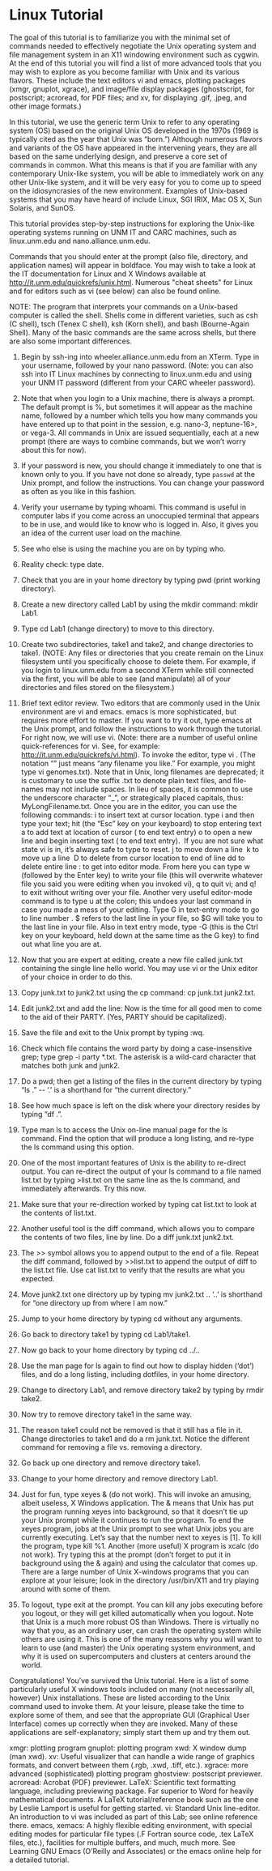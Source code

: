 # Linux Tutorial

The goal of this tutorial is to familiarize you with the minimal set of commands needed to effectively negotiate the Unix operating system and file management system in an X11 windowing environment such as cygwin. At the end of this tutorial you will find a list of more advanced tools that you may wish to explore as you become familiar with Unix and its various flavors. These include the text editors vi and emacs, plotting packages (xmgr, gnuplot, xgrace), and image/file display packages (ghostscript, for postscript; acroread, for PDF files; and xv, for displaying .gif, .jpeg, and other image formats.)

In this tutorial, we use the generic term Unix to refer to any operating system (OS) based on the original Unix OS developed in the 1970s (1969 is typically cited as the year that Unix was “born.”) Although numerous flavors and variants of the OS have appeared in the intervening years, they are all based on the same underlying design, and preserve a core set of commands in common. What this means is that if you are familiar with any contemporary Unix-like system, you will be able to immediately work on any other Unix-like system, and it will be very easy for you to come up to speed on the idiosyncrasies of the new environment. Examples of Unix-based systems that you may have heard of include Linux, SGI IRIX, Mac OS X, Sun Solaris, and SunOS.

This tutorial provides step-by-step instructions for exploring the Unix-like operating systems running on UNM IT and CARC machines, such as linux.unm.edu and nano.alliance.unm.edu.

Commands that you should enter at the prompt (also file, directory, and application names) will appear in boldface. You may wish to take a look at the IT documentation for Linux and X Windows available at http://it.unm.edu/quickrefs/unix.html. Numerous "cheat sheets" for Linux and for editors such as vi (see below) can also be found online.

NOTE: The program that interprets your commands on a Unix-based computer is called the shell. Shells come in different varieties, such as csh (C shell), tsch (Tenex C shell), ksh (Korn shell), and bash (Bourne-Again Shell). Many of the basic commands are the same across shells, but there are also some important differences.

1.  Begin by ssh-ing into wheeler.alliance.unm.edu from an XTerm. Type in your username, followed by your nano password. (Note: you can also ssh into IT Linux machines by connecting to linux.unm.edu and using your UNM IT password (different from your CARC wheeler password).

2.  Note that when you login to a Unix machine, there is always a prompt. The default prompt is %, but sometimes it will appear as the machine name, followed by a number which tells you how many commands you have entered up to that point in the session, e.g. nano-3, neptune-16>, or vega-3. All commands in Unix are issued sequentially, each at a new prompt (there are ways to combine commands, but we won’t worry about this for now).

3.  If your password is new, you should change it immediately to one that is known only to you. If you have not done so already, type `passwd` at the Unix prompt, and follow the instructions. You can change your password as often as you like in this fashion.

4.  Verify your username by typing whoami. This command is useful in computer labs if you come across an unoccupied terminal that appears to be in use, and would like to know who is logged in. Also, it gives you an idea of the current user load on the machine.

5.  See who else is using the machine you are on by typing who.

6.  Reality check: type date.

7.  Check that you are in your home directory by typing pwd (print working directory).

8.  Create a new directory called Lab1 by using the mkdir command: mkdir Lab1.

9.  Type cd Lab1 (change directory) to move to this directory.

10.  Create two subdirectories, take1 and take2, and change directories to take1.  (NOTE: Any files or directories that you create remain on the Linux filesystem until you specifically choose to delete them. For example, if you login to linux.unm.edu from a second XTerm while still connected via the first, you will be able to see (and manipulate) all of your directories and files stored on the filesystem.)

11.  Brief text editor review. Two editors that are commonly used in the Unix environment are vi and emacs. emacs is more sophisticated, but requires more effort to master. If you want to try it out, type emacs at the Unix prompt, and follow the instructions to work through the tutorial. For right now, we will use vi. (Note: there are a number of useful online quick-references for vi. See, for example: http://it.unm.edu/quickrefs/vi.html).
To invoke the editor, type vi <filename>. (The notation “<filename>” just means “any filename you like.” For example, you might type vi genomes.txt). Note that in Unix, long filenames are deprecated; it is customary to use the suffix .txt to denote plain text files, and file- names may not include spaces. In lieu of spaces, it is common to use the underscore character “_”, or strategically placed capitals, thus: MyLongFilename.txt. Once you are in the editor, you can use the following commands:
i to insert text at cursor location. type i and then type your text; hit <Esc> (the “Esc” key on your keyboard) to stop entering text
a to add text at location of cursor (<Esc> to end text entry)
o to open a new line and begin inserting text (<Esc> to end text entry).  If you are not sure what state vi is in, it’s always safe to type <Esc> to reset.
j to move down a line 
k to move up a line 
D to delete from cursor location to end of line
dd to delete entire line
: to get into editor mode. From here you can type w (followed by the Enter key) to write your file (this will overwrite whatever file you said you were editing when you invoked vi),
q to quit vi; and q! to exit without writing over your file. Another very useful editor-mode command is to type u at the colon; this undoes your last command in case you made a mess of your editing.
Type <number>G in text-entry mode to go to line number <number>. $ refers to the last line in your file, so $G will take you to the last line in your file.
Also in text entry mode, type <Ctrl>-G (this is the Ctrl key on your keyboard, held down at the same time as the G key) to find out what line you are at.
12.  Now that you are expert at editing, create a new file called junk.txt containing the single line hello world. You may use vi or the Unix editor of your choice in order to do this.

13.  Copy junk.txt to junk2.txt using the cp command: cp junk.txt junk2.txt.

14.  Edit junk2.txt and add the line: Now is the time for all good men to come to the aid of their PARTY. (Yes, PARTY should be capitalized).

15.  Save the file and exit to the Unix prompt by typing :wq.

16.  Check which file contains the word party by doing a case-insensitive grep; type grep -i party *.txt. The asterisk is a wild-card character that matches both junk and junk2.

17.  Do a pwd; then get a listing of the files in the current directory by typing “ls .” --  ‘.’ is a shorthand for “the current directory.”

18.  See how much space is left on the disk where your directory resides by typing “df .”.

19.  Type man ls to access the Unix on-line manual page for the ls command. Find the option that will produce a long listing, and re-type the ls command using this option.

20.  One of the most important features of Unix is the ability to re-direct output. You can re-direct the output of your ls command to a file named list.txt by typing >list.txt on the same line as the ls command, and immediately afterwards. Try this now.

21.  Make sure that your re-direction worked by typing cat list.txt to look at the contents of list.txt.

22.  Another useful tool is the diff command, which allows you to compare the contents of two files, line by line. Do a diff junk.txt junk2.txt.

23.  The >> symbol allows you to append output to the end of a file. Repeat the diff command, followed by >>list.txt to append the output of diff to the list.txt file. Use cat list.txt to verify that the results are what you expected.

24.  Move junk2.txt one directory up by typing mv junk2.txt ..  ‘..’ is shorthand for “one directory up from where I am now.”

25.  Jump to your home directory by typing cd without any arguments.

26.  Go back to directory take1 by typing cd Lab1/take1.

27.  Now go back to your home directory by typing cd ../..

28.  Use the man page for ls again to find out how to display hidden (‘dot’) files, and do a long listing, including dotfiles, in your home directory.

29.  Change to directory Lab1, and remove directory take2 by typing by rmdir take2.

30.  Now try to remove directory take1 in the same way.

31.  The reason take1 could not be removed is that it still has a file in it. Change directories to take1 and do a rm junk.txt. Notice the different command for removing a file vs. removing a directory.

32.  Go back up one directory and remove directory take1.

33.  Change to your home directory and remove directory Lab1.

34.  Just for fun, type xeyes & (do not work). This will invoke an amusing, albeit useless, X Windows application. The & means that Unix has put the program running xeyes into background, so that it doesn’t tie up your Unix prompt while it continues to run the program. To end the xeyes program, jobs at the Unix prompt to see what Unix jobs you are currently executing. Let’s say that the number next to xeyes is [1]. To kill the program, type kill %1. Another (more useful) X program is xcalc (do not work). Try typing this at the prompt (don’t forget to put it in background using the & again) and using the calculator that comes up. There are a large number of Unix X-windows programs that you can explore at your leisure; look in the directory /usr/bin/X11 and try playing around with some of them.

35.  To logout, type exit at the prompt. You can kill any jobs executing before you logout, or they will get killed automatically when you logout. Note that Unix is a much more robust OS than Windows. There is virtually no way that you, as an ordinary user, can crash the operating system while others are using it. This is one of the many reasons why you will want to learn to use (and master) the Unix operating system environment, and why it is used on supercomputers and clusters at centers around the world.

Congratulations! You’ve survived the Unix tutorial. Here is a list of some particularly useful X windows tools included on many (not necessarily all, however) Unix installations. These are listed according to the Unix command used to invoke them. At your leisure, please take the time to explore some of them, and see that the appropriate GUI (Graphical User Interface) comes up correctly when they are invoked. Many of these applications are self-explanatory; simply start them up and try them out.

xmgr: plotting program
gnuplot: plotting program
xwd: X window dump (man xwd).
xv: Useful visualizer that can handle a wide range of graphics formats, and convert between them (.rgb, .xwd, .tiff, etc.).
xgrace: more advanced (sophisticated) plotting program
ghostview: postscript previewer.
acroread: Acrobat (PDF) previewer.
LaTeX: Scientific text formatting language, including previewing package. Far superior to Word for heavily mathematical documents. A LaTeX tutorial/reference book such as the one by Leslie Lamport is useful for getting started.
vi: Standard Unix line-editor. An introduction to vi was included as part of this Lab; see online reference there.
emacs, xemacs: A highly flexible editing environment, with special editing modes for particular file types (.F Fortran source code, .tex LaTeX files, etc.), facilities for multiple buffers, and much, much more. See Learning GNU Emacs (O’Reilly and Associates) or the emacs online help for a detailed tutorial. 

